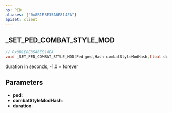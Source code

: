 ```yaml
---
ns: PED
aliases: ["0x8B1E8E35A6E814EA"]
apiset: client
---
```

## _SET_PED_COMBAT_STYLE_MOD

```c
// 0x8B1E8E35A6E814EA
void _SET_PED_COMBAT_STYLE_MOD(Ped ped,Hash combatStyleModHash,float duration);
```

duration in seconds, -1.0 = forever

## Parameters
* **ped**:
* **combatStyleModHash**:
* **duration**: